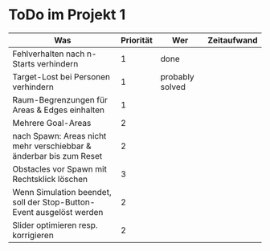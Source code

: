 # ToDo im Projekt 1

Was | Priorität | Wer | Zeitaufwand
--- | --- | --- | ---
Fehlverhalten nach n-Starts verhindern | 1 | done | 
Target-Lost bei Personen verhindern | 1 | probably solved | 
Raum-Begrenzungen für Areas & Edges einhalten | 1 |  | 
Mehrere Goal-Areas | 2 |  | 
nach Spawn: Areas nicht mehr verschiebbar & änderbar bis zum Reset | 2 |  | 
Obstacles vor Spawn mit Rechtsklick löschen | 3 |  | 
Wenn Simulation beendet, soll der Stop-Button-Event ausgelöst werden | 2 |  | 
Slider optimieren resp. korrigieren | 2 |  | 